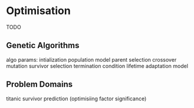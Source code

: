 # Optimisation
TODO

## Genetic Algorithms
algo params:
intialization
population model
parent selection
crossover
mutation
survivor selection
termination condition
lifetime adaptation model

## Problem Domains
titanic survivor prediction (optimisiing factor significance)
